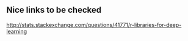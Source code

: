 ## Nice links to be checked
http://stats.stackexchange.com/questions/41771/r-libraries-for-deep-learning
